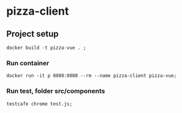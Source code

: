 # pizza-client

## Project setup
```
docker build -t pizza-vue . ; 
```

### Run container
```
docker run -it p 8080:8080 --rm --name pizza-client pizza-vue; 
```

### Run test, folder src/components
```
testcafe chrome test.js;
```
